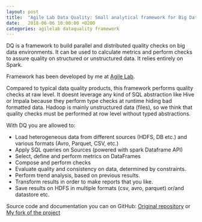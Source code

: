 ```yaml
---
layout: post
title:  "Agile Lab Data Quality: Small analytical framework for Big Data"
date:   2018-06-06 10:00:00 +0200
categories: agilelab dataquality framework
---
```


DQ is a framework to build parallel and distributed quality checks on big data environments.
It can be used to calculate metrics and perform checks to assure quality on structured or unstructured data.
It relies entirely on Spark.

Framework has been developed by me at [Agile Lab](http://www.agilelab.it).

Compared to typical data quality products, this framework performs quality checks at raw level.
It doesnt leverage any kind of SQL abstraction like Hive or Impala because they perform type checks at runtime hiding bad formatted data.
Hadoop is mainly unstructured data (files), so we think that quality checks must be performed at row level without typed abstractions.

With DQ you are allowed to:
- Load heterogeneous data from different sources (HDFS, DB etc.) and various formats (Avro, Parquet, CSV, etc.)
- Apply SQL queries on Sources (powered with spark Dataframe API) 
- Select, define and perform metrics on DataFrames
- Compose and perform checks
- Evaluate quality and consistency on data, determined by constraints.
- Perform trend analysis, based on previous results.
- Transform results in order to make reports that you like.
- Save results on HDFS in multiple formats (csv, avro, parquet) or/and datastore etc.

Source code and documentation you can on GitHub:
[Original repository](https://github.com/agile-lab-dev/DataQuality) or
[My fork of the project](https://github.com/emakhov/agilelab-data-quality)